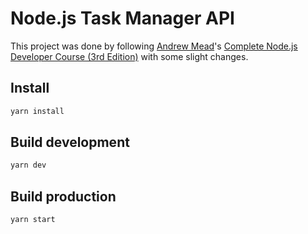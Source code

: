 # Node.js Task Manager API

This project was done by following [Andrew Mead](https://github.com/andrewjmead)'s [Complete Node.js Developer Course (3rd Edition)](https://www.udemy.com/the-complete-nodejs-developer-course-2/) with some slight changes.

## Install
```bash
yarn install
```
## Build development
```bash
yarn dev
```

## Build production
```bash
yarn start
```